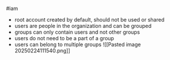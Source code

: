 #iam
- root account created by default, should not be used or shared
- users are people in the organization and can be grouped
- groups can only contain users and not other groups
- users do not need to be a part of a group
- users can belong to multiple groups
![[Pasted image 20250224111540.png]]
